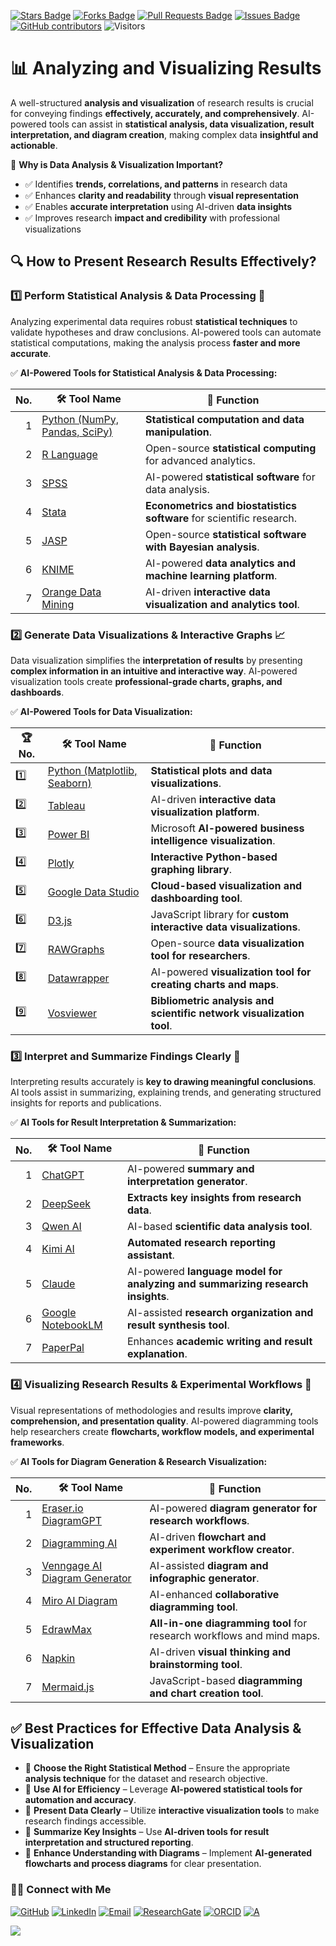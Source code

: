 <a href="https://github.com/drshahizan/short-course/stargazers"><img src="https://img.shields.io/github/stars/drshahizan/short-course" alt="Stars Badge"/></a>
<a href="https://github.com/drshahizan/short-course/network/members"><img src="https://img.shields.io/github/forks/drshahizan/short-course" alt="Forks Badge"/></a>
<a href="https://github.com/drshahizan/short-course/pulls"><img src="https://img.shields.io/github/issues-pr/drshahizan/short-course" alt="Pull Requests Badge"/></a>
<a href="https://github.com/drshahizan/short-course"><img src="https://img.shields.io/github/issues/drshahizan/short-course" alt="Issues Badge"/></a>
<a href="https://github.com/drshahizan/short-course/graphs/contributors"><img alt="GitHub contributors" src="https://img.shields.io/github/contributors/drshahizan/short-course?color=2b9348"></a>
![Visitors](https://api.visitorbadge.io/api/visitors?path=https%3A%2F%2Fgithub.com%2Fdrshahizan%2Fshort-course&labelColor=%23d9e3f0&countColor=%23697689&style=flat)

# 📊 Analyzing and Visualizing Results

A well-structured **analysis and visualization** of research results is crucial for conveying findings **effectively, accurately, and comprehensively**. AI-powered tools can assist in **statistical analysis, data visualization, result interpretation, and diagram creation**, making complex data **insightful and actionable**.  

📌 **Why is Data Analysis & Visualization Important?**  
- ✅ Identifies **trends, correlations, and patterns** in research data  
- ✅ Enhances **clarity and readability** through **visual representation**  
- ✅ Enables **accurate interpretation** using AI-driven **data insights**  
- ✅ Improves research **impact and credibility** with professional visualizations  


## 🔍 **How to Present Research Results Effectively?**  

### **1️⃣ Perform Statistical Analysis & Data Processing** 🔢  
Analyzing experimental data requires robust **statistical techniques** to validate hypotheses and draw conclusions. AI-powered tools can automate statistical computations, making the analysis process **faster and more accurate**.  

✅ **AI-Powered Tools for Statistical Analysis & Data Processing:**  

| No. | 🛠 **Tool Name** | 📖 **Function** | 
| ---: | ---------------- | ------------------ | 
| 1 | [Python (NumPy, Pandas, SciPy)](https://numpy.org/) | **Statistical computation and data manipulation**. | 
| 2 | [R Language](https://www.r-project.org/) | Open-source **statistical computing** for advanced analytics. | 
| 3 | [SPSS](https://www.ibm.com/products/spss-statistics) | AI-powered **statistical software** for data analysis. | 
| 4 | [Stata](https://www.stata.com/) | **Econometrics and biostatistics software** for scientific research. | 
| 5 | [JASP](https://jasp-stats.org/) | Open-source **statistical software with Bayesian analysis**. | 
| 6 | [KNIME](https://www.knime.com/) | AI-powered **data analytics and machine learning platform**. | 
| 7 | [Orange Data Mining](https://orangedatamining.com/) | AI-driven **interactive data visualization and analytics tool**. | 


### 2️⃣ Generate Data Visualizations & Interactive Graphs 📈  
Data visualization simplifies the **interpretation of results** by presenting **complex information in an intuitive and interactive way**. AI-powered visualization tools create **professional-grade charts, graphs, and dashboards**.  

✅ **AI-Powered Tools for Data Visualization:**  

| 🏆 No. | 🛠 **Tool Name** | 📖 **Function** | 
| --- | ---------------- | ------------------ | 
| 1️⃣ | [Python (Matplotlib, Seaborn)](https://matplotlib.org/) | **Statistical plots and data visualizations**. | 
| 2️⃣ | [Tableau](https://www.tableau.com/) | AI-driven **interactive data visualization platform**. | 
| 3️⃣ | [Power BI](https://powerbi.microsoft.com/) | Microsoft **AI-powered business intelligence visualization**. | 
| 4️⃣ | [Plotly](https://plotly.com/) | **Interactive Python-based graphing library**. | 
| 5️⃣ | [Google Data Studio](https://datastudio.google.com/) | **Cloud-based visualization and dashboarding tool**. | 
| 6️⃣ | [D3.js](https://d3js.org/) | JavaScript library for **custom interactive data visualizations**. | 
| 7️⃣ | [RAWGraphs](https://rawgraphs.io/) | Open-source **data visualization tool for researchers**. | 
| 8️⃣ | [Datawrapper](https://www.datawrapper.de/) | AI-powered **visualization tool for creating charts and maps**. | 
| 9️⃣ | [Vosviewer](https://www.vosviewer.com/) | **Bibliometric analysis and scientific network visualization tool**. | 


### **3️⃣ Interpret and Summarize Findings Clearly** 📑  
Interpreting results accurately is **key to drawing meaningful conclusions**. AI tools assist in summarizing, explaining trends, and generating structured insights for reports and publications.  

✅ **AI Tools for Result Interpretation & Summarization:**  

|  No. | 🛠 **Tool Name** | 📖 **Function** | 
| ---: | ---------------- | ------------------ | 
| 1 | [ChatGPT](https://openai.com/chatgpt/) | AI-powered **summary and interpretation generator**. | 
| 2 | [DeepSeek](https://deepseek.com/) | **Extracts key insights from research data**. | 
| 3 | [Qwen AI](https://qwen.ai/) | AI-based **scientific data analysis tool**. | 
| 4 | [Kimi AI](https://kimi.ai/) | **Automated research reporting assistant**. | 
| 5 | [Claude](https://claude.ai/) | AI-powered **language model for analyzing and summarizing research insights**. | 
| 6 | [Google NotebookLM](https://notebooklm.google.com/) | AI-assisted **research organization and result synthesis tool**. | 
| 7 | [PaperPal](https://www.paperpal.com/) | Enhances **academic writing and result explanation**. | 



### **4️⃣ Visualizing Research Results & Experimental Workflows** 🎨  
Visual representations of methodologies and results improve **clarity, comprehension, and presentation quality**. AI-powered diagramming tools help researchers create **flowcharts, workflow models, and experimental frameworks**.  

✅ **AI Tools for Diagram Generation & Research Visualization:**  

|  No. | 🛠 **Tool Name** | 📖 **Function** | 
| ---: | ---------------- | ------------------ | 
| 1 | [Eraser.io DiagramGPT](https://www.eraser.io/diagramgpt) | AI-powered **diagram generator for research workflows**. | 
| 2 | [Diagramming AI](https://diagrammingai.com) | AI-driven **flowchart and experiment workflow creator**. | 
| 3 | [Venngage AI Diagram Generator](https://venngage.com/ai-tools/diagram-generator) | AI-assisted **diagram and infographic generator**. | 
| 4 | [Miro AI Diagram](https://miro.com/ai/diagram-ai/) | AI-enhanced **collaborative diagramming tool**. | 
| 5 | [EdrawMax](https://www.edrawsoft.com/edraw-max/) | **All-in-one diagramming tool** for research workflows and mind maps. | 
| 6 | [Napkin](https://napkin.one/) | AI-driven **visual thinking and brainstorming tool**. | 
| 7 | [Mermaid.js](https://mermaid.js.org/) | JavaScript-based **diagramming and chart creation tool**. | 



## ✅ **Best Practices for Effective Data Analysis & Visualization**  

- 📌 **Choose the Right Statistical Method** – Ensure the appropriate **analysis technique** for the dataset and research objective.  
- 📌 **Use AI for Efficiency** – Leverage **AI-powered statistical tools for automation and accuracy**.  
- 📌 **Present Data Clearly** – Utilize **interactive visualization tools** to make research findings accessible.  
- 📌 **Summarize Key Insights** – Use **AI-driven tools for result interpretation and structured reporting**.  
- 📌 **Enhance Understanding with Diagrams** – Implement **AI-generated flowcharts and process diagrams** for clear presentation.  


### 🙌🏻 Connect with Me
<p align="left">
    <a href="https://github.com/drshahizan" target="_blank"><img alt="GitHub" src="https://img.shields.io/badge/-@drshahizan-181717?style=flat-square&logo=GitHub&logoColor=white"></a>
    <a href="https://www.linkedin.com/in/drshahizan" target="_blank"><img alt="LinkedIn" src="https://img.shields.io/badge/-drshahizan-blue?style=flat-square&logo=Linkedin&logoColor=white&link=https://www.linkedin.com/in/drshahizan/"></a>
    <a href="mailto:shahizan@utm.my" target="_blank"><img alt="Email" src="https://img.shields.io/badge/-shahizan@utm.my-c14438?style=flat-square&logo=Gmail&logoColor=white&link=mailto:shahizan@utm.my.com"></a>
    <a href="https://www.researchgate.net/profile/Mohd-Othman-28" target="_blank"><img alt="ResearchGate" src="https://img.shields.io/badge/-ResearchGate-00CCBB?style=flat-square&logo=ResearchGate&logoColor=white"></a>
    <a href="https://orcid.org/0000-0003-4261-1873" target="_blank"><img alt="ORCID" src="https://img.shields.io/badge/-ORCID-A6CE39?style=flat-square&logo=ORCID&logoColor=white"></a> 
 <a href="https://visitorbadge.io/status?path=https%3A%2F%2Fgithub.com%2Fdrshahizan" target="_blank"><img alt="A" src="https://api.visitorbadge.io/api/visitors?path=https%3A%2F%2Fgithub.com%2Fdrshahizan&labelColor=%23697689&countColor=%23555555&style=plastic"></a>
 
![](https://hit.yhype.me/github/profile?user_id=81284918)
</p>
